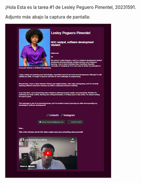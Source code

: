 ¡Hola
Esta es la tarea #1 de Lesley Peguero Pimentel, 20231591.

Adjunto más abajo la captura de pantalla:

![Screeshot](./login/images/Tarea1-ProgWeb.PNG)